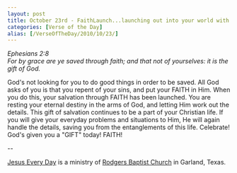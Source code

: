 ```yaml
---
layout: post
title: October 23rd - FaithLaunch...launching out into your world with
categories: [Verse of the Day]
alias: [/VerseOfTheDay/2010/10/23/]
---
```


_Ephesians 2:8  
For by grace are ye saved through faith; and that not of yourselves:
it is the gift of God._

God's not looking for you to do good things in order to be saved.
All God asks of you is that you repent of your sins, and put your
FAITH in Him. When you do this, your salvation through FAITH has been
launched. You are resting your eternal destiny in the arms of God, and
letting Him work out the details. This gift of salvation continues to
be a part of your Christian life. If you will give your everyday
problems and situations to Him, He will again handle the details,
saving you from the entanglements of this life. Celebrate! God's
given you a "GIFT" today! FAITH!

 --

<a href=http://jesuseveryday.net>Jesus Every Day</a> is a ministry of <a href=http://rodgersbaptist.net>Rodgers Baptist Church</a> in Garland, Texas.

